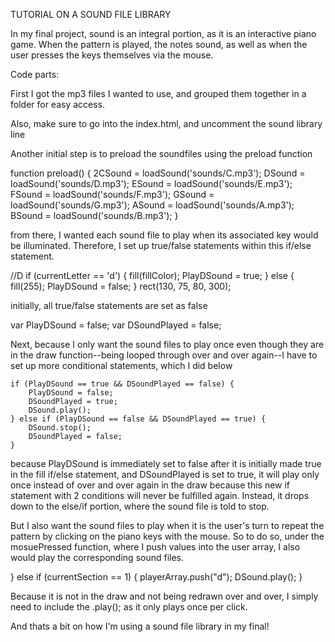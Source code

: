 TUTORIAL ON A SOUND FILE LIBRARY


In my final project, sound is an integral portion, as it is an interactive piano game. When the pattern is played, the notes sound, as well as when the user presses the keys themselves via the mouse.


Code parts: 

First I got the mp3 files I wanted to use, and grouped them together in a folder for easy access.

Also, make sure to go into the index.html, and uncomment the sound library line 

<script language="javascript" src="libraries/p5.sound.js"></script>

Another initial step is to preload the soundfiles using the preload function

function preload() {
    2CSound = loadSound('sounds/C.mp3');
    DSound = loadSound('sounds/D.mp3');
    ESound = loadSound('sounds/E.mp3');
    FSound = loadSound('sounds/F.mp3');
    GSound = loadSound('sounds/G.mp3');
    ASound = loadSound('sounds/A.mp3');
    BSound = loadSound('sounds/B.mp3');
}

from there, I wanted each sound file to play when its associated key would be illuminated. Therefore, I set up true/false statements within this if/else statement.


//D
    if (currentLetter == 'd') {
        fill(fillColor);
        PlayDSound = true;
    } else {
        fill(255);
        PlayDSound = false;
    }
    rect(130, 75, 80, 300);
    
    
initially, all true/false statements are set as false

var PlayDSound = false;
var DSoundPlayed = false;

Next, because I only want the sound files to play once even though they are in the draw function--being looped through over and over again--I have to set up more conditional statements, which I did below

    if (PlayDSound == true && DSoundPlayed == false) {
        PlayDSound = false;
        DSoundPlayed = true;
        DSound.play();
    } else if (PlayDSound == false && DSoundPlayed == true) {
        DSound.stop();
        DSoundPlayed = false;
    }
    
because PlayDSound is immediately set to false after it is initially made true in the fill if/else statement, and DSoundPlayed is set to true, it will play only once instead of over and over again in the draw because this new if statement with 2 conditions will never be fulfilled again. Instead, it drops down to the else/if portion, where the sound file is told to stop.

But I also want the sound files to play when it is the user's turn to repeat the pattern by clicking on the piano keys with the mouse. So to do so, under the mosuePressed function, where I push values into the user array, I also would play the corresponding sound files.

   } else if (currentSection == 1) {
            playerArray.push("d");
            DSound.play();
        }
        
Because it is not in the draw and not being redrawn over and over, I simply need to include the .play(); as it only plays once per click.

And thats a bit on how I'm using a sound file library in my final!